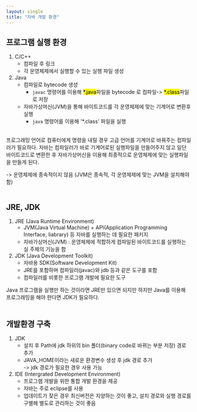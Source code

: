 ```yaml
---
layout: single
title: "자바 개발 환경"
---
```


## 프로그램 실행 환경

1. C/C++
   - 컴파일 후 링크
   - 각 운영체제에서 실행할 수 있는 실행 파일 생성
2. Java
   - 컴파일로 bytecode 생성
     - `javac` 명령어를 이용해 <mark>\*.java</mark>파일을 bytecode 로 컴파일-> <mark>\*.class</mark>파일로 저장
   - 자바가상머신(JVM)을 통해 바이트코드를 각 운영체제에 맞는 기계어로 변환후 실행
     - `java` 명령어를 이용해 '\*.class' 파일을 실행

<br>
프로그래밍 언어로 컴퓨터에게 명령을 내릴 경우 고급 언어를 기계어로 바꿔주는 컴파일러가 필요하다. 자바는 컴파일러가 바로 기계어로된 실행파일을 만들어주지 않고 일단 바이트코드로 변환한 후 자바가상머신을 이용해 최종적으로 운영체제에 맞는 실행파일을 만들게 된다.
  
-> 운영체제에 종속적이지 않음 (JVM은 종속적, 각 운영체제에 맞는 JVM을 설치해야 함)
<br><br>

## JRE, JDK

1. JRE (Java Runtime Environment)
   - JVM(Java Virtual Machine) + API(Application Programming Interface, liabrary) 등 자바를 실행하는 데 필요한 패키지
   - 자바가상머신(JVM) : 운영체제에 적합하게 컴파일된 바이트코드를 실행하는 실 주체의 기능을 함
2. JDK (Java Development Toolkit)
   - 자바용 SDK(Software Development Kit)
   - JRE를 포함하며 컴파일러(javac)와 jdb 등과 같은 도구를 포함
   - 컴파일러를 비롯한 프로그램 개발에 필요한 도구

Java 프로그램을 실행만 하는 것이라면 JRE만 있으면 되지만 하지만 Java를 이용해 프로그래밍을 해야 한다면 JDK가 필요하다.
<br><br>

## 개발환경 구축

1. JDK
   - 설치 후 Path에 jdk 하위의 bin 폴더(binary code로 바뀌는 부분 저장) 경로 추가
   - JAVA_HOME이라는 새로운 환경변수 생성 후 jdk 경로 추가 <br>-> jdk 경로가 필요한 경우 사용 가능
2. IDE (Intergrated Development Environment)
   - 프로그램 개발을 위한 통합 개발 환경을 제공
   - 자바는 주로 eclipse를 사용
   - 업데이트가 잦은 경우 최신버전은 지양하는 것이 좋고, 설치 경로와 실행 경로를 구별해 별도로 관리하는 것이 좋음
